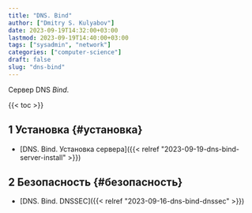 ```yaml
---
title: "DNS. Bind"
author: ["Dmitry S. Kulyabov"]
date: 2023-09-19T14:32:00+03:00
lastmod: 2023-09-19T14:40:00+03:00
tags: ["sysadmin", "network"]
categories: ["computer-science"]
draft: false
slug: "dns-bind"
---
```


Сервер DNS _Bind_.

<!--more-->

{{< toc >}}


## <span class="section-num">1</span> Установка {#установка}

-   [DNS. Bind. Установка сервера]({{< relref "2023-09-19-dns-bind-server-install" >}})


## <span class="section-num">2</span> Безопасность {#безопасность}

-   [DNS. Bind. DNSSEC]({{< relref "2023-09-16-dns-bind-dnssec" >}})
